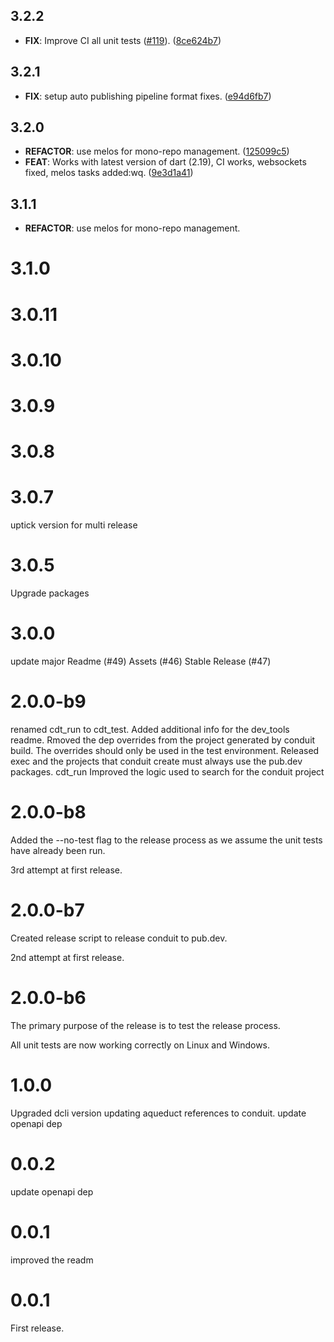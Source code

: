 ## 3.2.2

 - **FIX**: Improve CI all unit tests ([#119](https://github.com/conduit-dart/conduit/issues/119)). ([8ce624b7](https://github.com/conduit-dart/conduit/commit/8ce624b7f14675c67c4940a456bb42895c70dbdc))

## 3.2.1

 - **FIX**: setup auto publishing pipeline format fixes. ([e94d6fb7](https://github.com/conduit-dart/conduit/commit/e94d6fb7f671c18ee347c851e62a85726db118ea))

## 3.2.0

 - **REFACTOR**: use melos for mono-repo management. ([125099c5](https://github.com/conduit-dart/conduit/commit/125099c58e34e0e282c6fd0ec0cf0ec233bf92a1))
 - **FEAT**: Works with latest version of dart (2.19), CI works, websockets fixed, melos tasks added:wq. ([9e3d1a41](https://github.com/conduit-dart/conduit/commit/9e3d1a4146337a494ce34edca932aabb8506ccdb))

## 3.1.1

 - **REFACTOR**: use melos for mono-repo management.

# 3.1.0

# 3.0.11

# 3.0.10

# 3.0.9

# 3.0.8

# 3.0.7
uptick version for multi release

# 3.0.5
Upgrade packages

# 3.0.0
update major
Readme (#49)
Assets (#46)
Stable Release (#47)

# 2.0.0-b9
renamed cdt_run to cdt_test.
Added additional info for the dev_tools readme.
Rmoved the dep overrides from the project generated by conduit build. The overrides should only be used in the test environment. Released exec and the projects that conduit create must always use the pub.dev packages.
cdt_run Improved the logic used to search for the conduit project

# 2.0.0-b8
Added the --no-test flag to the release process as we assume the unit tests have already been run.

3rd attempt at first release.

# 2.0.0-b7
Created release script to release conduit to pub.dev.

2nd attempt at first release.

# 2.0.0-b6

The primary purpose of the release is to test the release process.

All unit tests are now working correctly on Linux and Windows.

# 1.0.0
Upgraded dcli version
updating aqueduct references to conduit.
update openapi dep

# 0.0.2
update openapi dep

# 0.0.1
improved the readm

# 0.0.1
First release.

